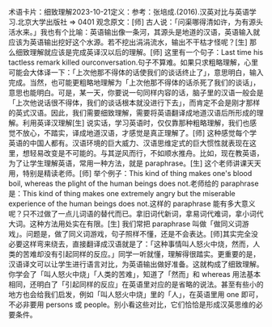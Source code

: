 

术语卡片：细致理解2023-10-21定义：参考：张培成.(2016).汉英对比与英语学习.北京大学出版社 => 0401 观念原文：[师] 古人说：「问渠哪得清如许，为有源头活水来。」我也有个比喻：英语输出像一条河，其源头是地道的汉语，英语输入就应该为英语输出挖好这个水源。若不挖出涓涓流水，输出不干枯才怪呢？[生] 那么细致理解就应该是完成英译汉以后的理解。[师] 这里有一个句子：Last time his tactless remark killed ourconversation.句子不算难。如果只求粗略理解，心里可能会大体译一下：「上次他那不得体的话使我们的谈话终止了」，意思明白，输入完成。当然，也可能更粗略地理解为「上次他那不得体的话杀死了我们的谈话」，意思也能明白。可是，某一天，你要说一句同样内容的话，脑子里的汉语一般会是「上次他说话很不得体，我们的谈话根本就没进行下去」，而肯定不会是刚才那样的英式汉语。因此，我们需要细致理解，需要将英语翻译成地道汉语后所形成的理解。利用英译汉理解[生] 说实话，学习英语时，仅仅靠那种粗略理解，我们也感觉不放心，不踏实，译成地道汉语，才感觉是真正理解了。[师] 这种感觉每个学英语的中国人都有。汉语环境的巨大威力、汉语思维定式的巨大惯性就表现在这里，想轻易改变是不可能的。与其逆风而行，不如顺水推舟。比如，现在教英语，为了让学生理解英语，常用一种方法，就是 paraphrase。[生] 这个老师讲课天天用，特别是精读老师。[师] 举个例子：This kind of thing makes one's blood boil, whereas the plight of the human beings does not.老师给的 paraphrase 是：This kind of thing makes one extremely angry but the miserable experience of the human beings does not.这样的 paraphrase 能有多大意义呢？只不过做了一点儿词语的替代而已。拿旧词代新词，拿易词代难词，拿小词代大词。这种方法用处实在有限。[生] 我们常把 paraphrase 叫做「做同义词游戏」。问题是，做了同义词游戏，句子照样不懂，还是不会表达。[师]其实完全没必要这样弯来绕去，直接翻译成汉语就是了：「这种事情叫人怒火中烧，然而，人类的苦难却没有引起同样的反应。」同学一听就懂，理解得很踏实。更重要的是，汉语译文可以让学生进行语言对比，为英语输出做好准备。这就构成了细致理解。你学会了「叫人怒火中烧」「人类的苦难」，知道了「然而」和 whereas 用法基本相同，还明白了「引起同样的反应」在英语里对应的是省略的说法。甚至有些小的地方也会给我们启发，例如「叫人怒火中烧」里的「人」，在英语里用 one 即可，不必非要用 persons 或 people。别小看这些对比，它们恰恰是形成汉英思维的必要条件。